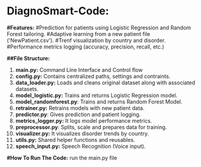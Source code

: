 # DiagnoSmart-Code:

**#Features:**
#Prediction for patients using Logistic Regression and Random Forest tailoring.
#Adaptive learning from a new patient file ('NewPatient.csv').
#Trenf visualization by country and disorder.
#Performance metrics logging (accuracy, precision, recall, etc.)

**##File Structure:**
1. **main.py:** Command Line Interface and Control flow
2. **config.py:** Contains centralized paths, settings and contraints.
3. **data_loader.py:** Loads and cleans original dataset along with associated datasets.
4. **model_logistic.py:** Trains and returns Logistic Regression model.
5. **model_randomforest.py**: Trains and returns Random Forest Model.
6. **retrainer.py:** Retrains models with new patient data.
7. **predictor.py**: Gives prediction and patient logging.
8. **metrics_logger.py:** It logs model performance metrics.
9. **preprocessor.py**: Splits, scale and prepares data for training.
10. **visualizer.py:** It visualizes disorder trends by country.
11. **utils.py:** Shared helper functions and reusables.
12. **speech_input.py:** Speech Recognition (Voice input).

**#How To Run The Code:**
run the main.py file
